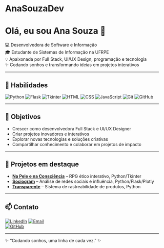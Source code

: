 # AnaSouzaDev
# Olá, eu sou Ana Souza 👋

💻 Desenvolvedora de Software e Informação  
🎓 Estudante de Sistemas de Informação na UFRPE  
💡 Apaixonada por Full Stack, UI/UX Design, programação e tecnologia  
✨ Codando sonhos e transformando ideias em projetos interativos  

---

## 🔧 Habilidades

![Python](https://img.shields.io/badge/-Python-3670A0?style=flat&logo=python&logoColor=white) 
![Flask](https://img.shields.io/badge/-Flask-000000?style=flat&logo=flask&logoColor=white) 
![Tkinter](https://img.shields.io/badge/-Tkinter-FF6F61?style=flat) 
![HTML](https://img.shields.io/badge/-HTML5-E34F26?style=flat&logo=html5&logoColor=white) 
![CSS](https://img.shields.io/badge/-CSS3-1572B6?style=flat&logo=css3&logoColor=white) 
![JavaScript](https://img.shields.io/badge/-JavaScript-F7DF1E?style=flat&logo=javascript&logoColor=black) 
![Git](https://img.shields.io/badge/-Git-F05032?style=flat&logo=git&logoColor=white) 
![GitHub](https://img.shields.io/badge/-GitHub-181717?style=flat&logo=github&logoColor=white) 

---

## 🎯 Objetivos

- Crescer como desenvolvedora Full Stack e UI/UX Designer  
- Criar projetos inovadores e interativos  
- Explorar novas tecnologias e soluções criativas  
- Compartilhar conhecimento e colaborar em projetos de impacto  

---

## 🚀 Projetos em destaque

- **[Na Pele e na Consciência](link-do-repositorio)** – RPG ético interativo, Python/Tkinter  
- **[Sociogram](link-do-repositorio)** – Análise de redes sociais e influência, Python/Flask/Plotly  
- **[Transparente](link-do-repositorio)** – Sistema de rastreabilidade de produtos, Python  

---

## 📫 Contato

[![LinkedIn](https://img.shields.io/badge/-LinkedIn-0077B5?style=flat&logo=linkedin&logoColor=white)](https://www.linkedin.com/in/seu-linkedin) 
[![Email](https://img.shields.io/badge/-Email-D14836?style=flat&logo=gmail&logoColor=white)](mailto:seuemail@email.com)  
[![GitHub](https://img.shields.io/badge/-GitHub-181717?style=flat&logo=github&logoColor=white)](https://github.com/seu-username)  

---

✨ “Codando sonhos, uma linha de cada vez.” ✨
